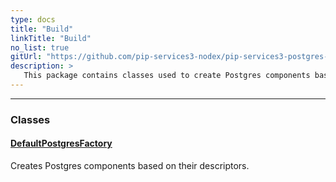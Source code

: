 ```yaml
---
type: docs
title: "Build"
linkTitle: "Build"
no_list: true
gitUrl: "https://github.com/pip-services3-nodex/pip-services3-postgres-nodex"
description: >
   This package contains classes used to create Postgres components based on their descriptors.
---
```

---


<div class="module-body"> 

### Classes

#### [DefaultPostgresFactory](default_postgres_factory)
Creates Postgres components based on their descriptors.


</div>

